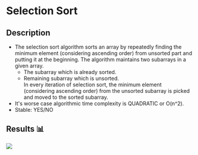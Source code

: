 Selection Sort
=======================

## Description

- The selection sort algorithm sorts an array by repeatedly finding the minimum element (considering ascending order) from unsorted part and putting it at the beginning. The algorithm maintains two subarrays in a given array.
  - The subarray which is already sorted. 
  - Remaining subarray which is unsorted.\
In every iteration of selection sort, the minimum element (considering ascending order) from the unsorted subarray is picked and moved to the sorted subarray. 
- It's worse case algorithmic time complexity is QUADRATIC or O(n^2).
- Stable: YES/NO

## Results 📊

<img src="https://github.com/Vlajkovic01/Data-Structures-and-Algorithms-in-Java/blob/main/others/SelectionSort.gif" align=center>
